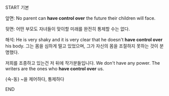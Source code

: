 START
기본

앞면:
No parent can **have control over** the future their children will face.  

뒷면:
어떤 부모도 자녀들이 맞이할 미래를 완전히 통제할 수는 없다.

해석:
He is very shaky and it is very clear that he doesn't **have control over** his body. 
그는 몸을 심하게 떨고 있었으며, 그가 자신의 몸을 조절하지 못하는 것이 분명했다.

저희를 조종하고 있는건 저 뒤에 작가분들입니다.
We don't have any power. The writers are the ones who **have control over** us.

{숙-동} ~을 제어하다, 통제하다  
<!--ID: 1747213161378-->
END
